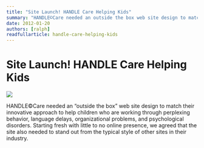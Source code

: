 ```yaml
---
title: "Site Launch! HANDLE Care Helping Kids"
summary: "HANDLE©Care needed an outside the box web site design to match their innovative approach to help children who are working through perplexing behavior, language delays, organizational problems, and psychological disorders. Starting fresh with little to no online presence, we agreed that the site also needed to stand out from the typical style of other sites in their industry."
date: 2012-01-20
authors: [ralph]
readfullarticle: handle-care-helping-kids
---
```


# Site Launch! HANDLE Care Helping Kids

<img src="/assets/img/blog/2012-01-20.png" class="center-element">

HANDLE©Care needed an “outside the box” web site design to match their innovative approach to help children who are working through perplexing behavior, language delays, organizational problems, and psychological disorders. Starting fresh with little to no online presence, we agreed that the site also needed to stand out from the typical style of other sites in their industry.
